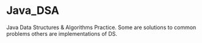 # Java_DSA
Java Data Structures &amp; Algorithms Practice. Some are solutions to common problems others are implementations of DS.
